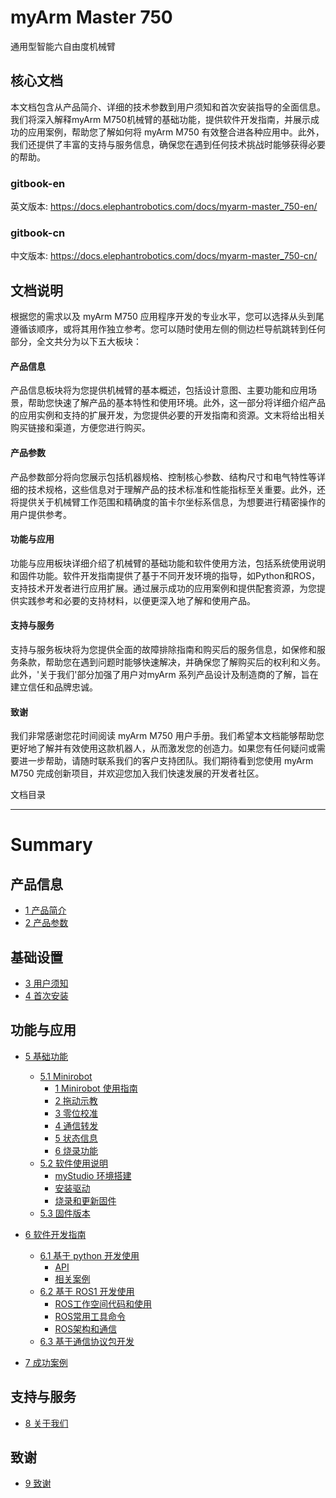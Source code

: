 # myArm Master 750
通用型智能六自由度机械臂

核心文档
---

本文档包含从产品简介、详细的技术参数到用户须知和首次安装指导的全面信息。我们将深入解释myArm M750机械臂的基础功能，提供软件开发指南，并展示成功的应用案例，帮助您了解如何将 myArm M750 有效整合进各种应用中。此外，我们还提供了丰富的支持与服务信息，确保您在遇到任何技术挑战时能够获得必要的帮助。
### gitbook-en
英文版本: https://docs.elephantrobotics.com/docs/myarm-master_750-en/
### gitbook-cn
中文版本: https://docs.elephantrobotics.com/docs/myarm-master_750-cn/

文档说明
---

根据您的需求以及 myArm M750 应用程序开发的专业水平，您可以选择从头到尾遵循该顺序，或将其用作独立参考。您可以随时使用左侧的侧边栏导航跳转到任何部分，全文共分为以下五大板块：

#### 产品信息
产品信息板块将为您提供机械臂的基本概述，包括设计意图、主要功能和应用场景，帮助您快速了解产品的基本特性和使用环境。此外，这一部分将详细介绍产品的应用实例和支持的扩展开发，为您提供必要的开发指南和资源。文末将给出相关购买链接和渠道，方便您进行购买。

#### 产品参数
产品参数部分将向您展示包括机器规格、控制核心参数、结构尺寸和电气特性等详细的技术规格，这些信息对于理解产品的技术标准和性能指标至关重要。此外，还将提供关于机械臂工作范围和精确度的笛卡尔坐标系信息，为想要进行精密操作的用户提供参考。

#### 功能与应用
功能与应用板块详细介绍了机械臂的基础功能和软件使用方法，包括系统使用说明和固件功能。软件开发指南提供了基于不同开发环境的指导，如Python和ROS，支持技术开发者进行应用扩展。通过展示成功的应用案例和提供配套资源，为您提供实践参考和必要的支持材料，以便更深入地了解和使用产品。

#### 支持与服务
支持与服务板块将为您提供全面的故障排除指南和购买后的服务信息，如保修和服务条款，帮助您在遇到问题时能够快速解决，并确保您了解购买后的权利和义务。此外，'关于我们'部分加强了用户对myArm 系列产品设计及制造商的了解，旨在建立信任和品牌忠诚。

#### 致谢
我们非常感谢您花时间阅读 myArm M750 用户手册。我们希望本文档能够帮助您更好地了解并有效使用这款机器人，从而激发您的创造力。如果您有任何疑问或需要进一步帮助，请随时联系我们的客户支持团队。我们期待看到您使用 myArm M750 完成创新项目，并欢迎您加入我们快速发展的开发者社区。


文档目录

---


# Summary

## 产品信息

  - [1 产品简介](2-ProductInformation/1-ProductIntroduction/1-ProductIntroduction.md)
  - [2 产品参数](2-ProductInformation/2-ProductParameters/ProductParameters.md)

## 基础设置

  - [3 用户须知](3-BasicSettings/3-UserInstructions/UserInstructions.md)
  - [4 首次安装](3-BasicSettings/4-FirstTimeInstallation/FirstTimeInstallation.md)

## 功能与应用

  - [5 基础功能](4-FunctionsAndApplications/5-BasicFunctions/README.md)
    - [5.1 Minirobot](4-FunctionsAndApplications/5-BasicFunctions/5.1-Minirobot/README.md)
      - [1 Minirobot 使用指南](4-FunctionsAndApplications/5-BasicFunctions/5.1-Minirobot/5.1.1-MinirobotGuide.md)
      - [2 拖动示教](4-FunctionsAndApplications/5-BasicFunctions/5.1-Minirobot/5.1.2-maincontrol.md)
      - [3 零位校准](4-FunctionsAndApplications/5-BasicFunctions/5.1-Minirobot/5.1.3-calibrate.md)
      - [4 通信转发](4-FunctionsAndApplications/5-BasicFunctions/5.1-Minirobot/5.1.4-transponder.md)
      - [5 状态信息](4-FunctionsAndApplications/5-BasicFunctions/5.1-Minirobot/5.1.5-information.md)
      - [6 烧录功能](4-FunctionsAndApplications/5-BasicFunctions/5.1-Minirobot/5.1.6-flash.md)
    - [5.2 软件使用说明](4-FunctionsAndApplications/5-BasicFunctions/5.2-SoftwareUsageInstructions/README.md)
      - [myStudio 环境搭建](4-FunctionsAndApplications/5-BasicFunctions/5.2-SoftwareUsageInstructions/5.2.1-setup.md)
      - [安装驱动](4-FunctionsAndApplications/5-BasicFunctions/5.2-SoftwareUsageInstructions/5.2.2-install_driver.md)
      - [烧录和更新固件](4-FunctionsAndApplications/5-BasicFunctions/5.2-SoftwareUsageInstructions/5.2.3-flash_firmwares.md)
    - [5.3 固件版本](4-FunctionsAndApplications/5-BasicFunctions/5.3-FirmwareVersionDescription/README.md)

  - [6 软件开发指南](4-FunctionsAndApplications/6-SDKDevelopment/README.md)
    - [6.1 基于 python 开发使用](4-FunctionsAndApplications/6-SDKDevelopment/5.1-BasedOnPythonDevelopmentAndUse/1_download.md)
      - [API](4-FunctionsAndApplications/6-SDKDevelopment/5.1-BasedOnPythonDevelopmentAndUse/2_API.md)
      - [相关案例](4-FunctionsAndApplications/6-SDKDevelopment/5.1-BasedOnPythonDevelopmentAndUse/6_example.md)
    - [6.2 基于 ROS1 开发使用](4-FunctionsAndApplications/6-SDKDevelopment/5.2-DevelopmentAndUseBasedOnROS1/1_download.md)
      - [ROS工作空间代码和使用](4-FunctionsAndApplications/6-SDKDevelopment/5.2-DevelopmentAndUseBasedOnROS1/2_workcode.md)
      - [ROS常用工具命令](4-FunctionsAndApplications/6-SDKDevelopment/5.2-DevelopmentAndUseBasedOnROS1/3_ROScode.md)
      - [ROS架构和通信](4-FunctionsAndApplications/6-SDKDevelopment/5.2-DevelopmentAndUseBasedOnROS1/4_communication.md)
    - [6.3 基于通信协议包开发](4-FunctionsAndApplications/6-SDKDevelopment/5.4-DevelopmentBasedOnCommunicationProtocolPackage/5.4.1-CommunicationDoc.md)

  <!-- - [6.2 基于 ROS1 开发使用]() -->
  <!-- - [6.3 基于 ROS2 开发使用]() -->

  - [7 成功案例](4-FunctionsAndApplications/7-SuccessfulCases/7-SuccessfulCases.md)

    <!-- - [8. 配套资源](features-applications/supporting-resources.md) -->
      <!-- - [8.1 产品资料](features-applications/product-info.md) -->
      <!-- - [8.2 产品图纸](features-applications/product-drawings.md) -->
      <!-- - [8.3 软件资料及源码](features-applications/software-sources.md) -->
      <!-- - [8.4 系统资料](features-applications/system-info.md) -->
      <!-- - [8.5 宣传资料](features-applications/promotional-materials.md) -->

## 支持与服务

  - [8 关于我们](5-SupportAndService/5-SupportAndService.md)

## 致谢

  - [9 致谢](6-Acknowledgments/6-Acknowledgments.md)
